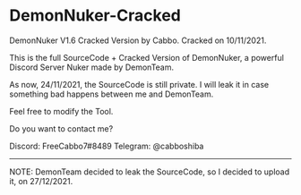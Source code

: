 # DemonNuker-Cracked

DemonNuker V1.6 Cracked Version by Cabbo. Cracked on 10/11/2021.

This is the full SourceCode + Cracked Version of DemonNuker, a powerful Discord Server Nuker made by DemonTeam.

As now, 24/11/2021, the SourceCode is still private. I will leak it in case something bad happens between me and DemonTeam.

Feel free to modify the Tool.

Do you want to contact me?

Discord: FreeCabbo7#8489 Telegram: @cabboshiba

----------------------------------------------
NOTE: DemonTeam decided to leak the SourceCode, so I decided to upload it, on 27/12/2021.
